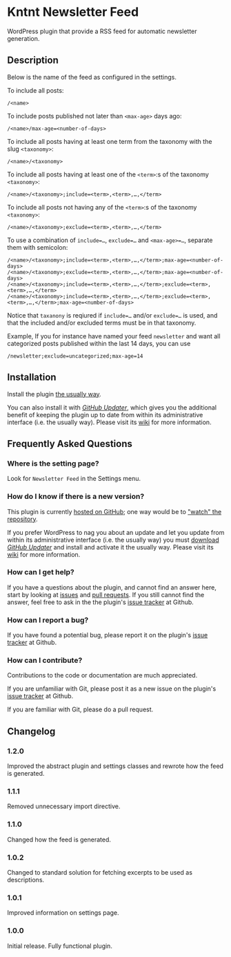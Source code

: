 # Kntnt Newsletter Feed

WordPress plugin that provide a RSS feed for automatic newsletter generation. 

## Description

Below <name> is the name of the feed as configured in the settings.

To include all posts:

    /<name>

To include posts published not later than `<max-age>` days ago:

    /<name>/max-age=<number-of-days>

To include all posts having at least one term from the taxonomy with the slug
`<taxonomy>`:

    /<name>/<taxonomy>

To include all posts having at least one of the `<term>`:s of the taxonomy
`<taxonomy>`:

    /<name>/<taxonomy>;include=<term>,<term>,…,</term>

To include all posts not having any of the `<term>`:s of the taxonomy
`<taxonomy>`:

    /<name>/<taxonomy>;exclude=<term>,<term>,…,</term>

To use a combination of `include=…`, `exclude=…` and `<max-age>=…`,
separate them with semicolon:

    /<name>/<taxonomy>;include=<term>,<term>,…,</term>;max-age=<number-of-days>
    /<name>/<taxonomy>;exclude=<term>,<term>,…,</term>;max-age=<number-of-days>
    /<name>/<taxonomy>;include=<term>,<term>,…,</term>;exclude=<term>,<term>,…,</term>
    /<name>/<taxonomy>;include=<term>,<term>,…,</term>;exclude=<term>,<term>,…,</term>;max-age=<number-of-days>

Notice that `taxanony` is reqiured if `include=…` and/or `exclude=…` is used, and that the included and/or excluded terms must be in that taxonomy.

Example, If you for instance have named your feed `newsletter` and want all categorized
posts published within the last 14 days, you can use

    /newsletter;exclude=uncategorized;max-age=14

## Installation

Install the plugin [the usually way](https://codex.wordpress.org/Managing_Plugins#Installing_Plugins).

You can also install it with [*GitHub Updater*](https://github.com/afragen/github-updater/archive/develop.zip), which gives you the additional benefit of keeping the plugin up to date from within its administrative interface (i.e. the usually way). Please visit its [wiki](https://github.com/afragen/github-updater/wiki) for more information.

## Frequently Asked Questions

### Where is the setting page?

Look for `Newsletter Feed` in the Settings menu.

### How do I know if there is a new version?

This plugin is currently [hosted on GitHub](https://github.com/kntnt/kntnt-newsletter-feed); one way would be to ["watch" the repository](https://help.github.com/articles/watching-and-unwatching-repositories/).

If you prefer WordPress to nag you about an update and let you update from within its administrative interface (i.e. the usually way) you must [download *GitHub Updater*](https://github.com/afragen/github-updater/archive/develop.zip) and install and activate it the usually way. Please visit its [wiki](https://github.com/afragen/github-updater/wiki) for more information. 

### How can I get help?

If you have a questions about the plugin, and cannot find an answer here, start by looking at [issues](https://github.com/kntnt/kntnt-newsletter-feed/issues) and [pull requests](https://github.com/kntnt/kntnt-newsletter-feed/pulls). If you still cannot find the answer, feel free to ask in the the plugin's [issue tracker](https://github.com/kntnt/kntnt-newsletter-feed/issues) at Github.

### How can I report a bug?

If you have found a potential bug, please report it on the plugin's [issue tracker](https://github.com/kntnt/kntnt-newsletter-feed/issues) at Github.

### How can I contribute?

Contributions to the code or documentation are much appreciated.

If you are unfamiliar with Git, please post it as a new issue on the plugin's [issue tracker](https://github.com/kntnt/kntnt-newsletter-feed/issues) at Github.

If you are familiar with Git, please do a pull request.

## Changelog

### 1.2.0

Improved the abstract plugin and settings classes and rewrote how the feed is generated.

### 1.1.1

Removed unnecessary import directive.

### 1.1.0

Changed how the feed is generated.

### 1.0.2

Changed to standard solution for fetching excerpts to be used as descriptions.

### 1.0.1

Improved information on settings page.

### 1.0.0

Initial release. Fully functional plugin.

